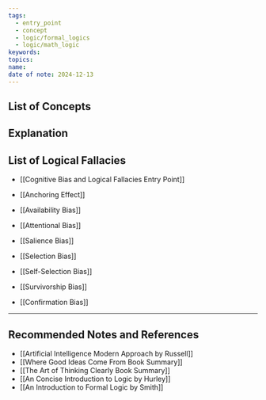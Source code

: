 ```yaml
---
tags:
  - entry_point
  - concept
  - logic/formal_logics
  - logic/math_logic
keywords: 
topics: 
name: 
date of note: 2024-12-13
---
```


## List of Concepts








## Explanation


## List of Logical Fallacies 

- [[Cognitive Bias and Logical Fallacies Entry Point]]

- [[Anchoring Effect]]
- [[Availability Bias]]
- [[Attentional Bias]]
- [[Salience Bias]]
- [[Selection Bias]]
- [[Self-Selection Bias]]
- [[Survivorship Bias]]

- [[Confirmation Bias]]





-----------
##  Recommended Notes and References


- [[Artificial Intelligence Modern Approach by Russell]]
- [[Where Good Ideas Come From Book Summary]]
- [[The Art of Thinking Clearly Book Summary]]
- [[An Concise Introduction to Logic by Hurley]]
- [[An Introduction to Formal Logic by Smith]]